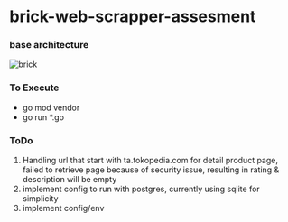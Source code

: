 # brick-web-scrapper-assesment

### base architecture
![brick](https://github.com/iqrahadian/brick-web-scrapper-assesment/assets/13548762/c974d681-125e-418a-8765-62a6543f8e56)

### To Execute
- go mod vendor
- go run *.go

### ToDo
1. Handling url that start with ta.tokopedia.com for detail product page, failed to retrieve page because of security issue, resulting in rating & description will be empty
2. implement config to run with postgres, currently using sqlite for simplicity
3. implement config/env